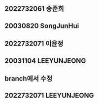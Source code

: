 ## 2022732061 송준희
## 20030820 SongJunHui
## 2022732071 이윤정
## 20031104 LEEYUNJEONG

## branch에서 수정
## 2022732071 LEEYUNJEONG
